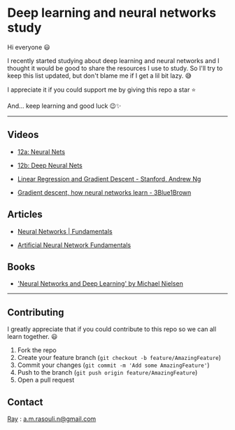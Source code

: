 # Deep learning and neural networks study

Hi everyone 😃

I recently started studying about deep learning and neural networks and I thought it would be good to share the resources I use to study. So I'll try to keep this list updated, but don't blame me if I get a lil bit lazy. 😅

I appreciate it if you could support me by giving this repo a star ⭐


And... keep learning and good luck 😉✨

---

## Videos

- [12a: Neural Nets](https://www.youtube.com/watch?v=uXt8qF2Zzfo)

- [12b: Deep Neural Nets](https://www.youtube.com/watch?v=VrMHA3yX_QI)

- [Linear Regression and Gradient Descent - Stanford, Andrew Ng](https://www.youtube.com/watch?v=4b4MUYve_U8)

- [Gradient descent, how neural networks learn - 3Blue1Brown](https://www.youtube.com/watch?v=IHZwWFHWa-w)

## Articles

- [Neural Networks | Fundamentals](https://towardsdatascience.com/neural-networks-fundamentals-1b4c46e7dbfe)

- [Artificial Neural Network Fundamentals](https://uc-r.github.io/ann_fundamentals)

## Books

- ['Neural Networks and Deep Learning' by Michael Nielsen](http://neuralnetworksanddeeplearning.com/)

---

## Contributing

I greatly appreciate that if you could contribute to this repo so we can all learn together. 😃
1. Fork the repo
2. Create your feature branch (`git checkout -b feature/AmazingFeature`)
3. Commit your changes (`git commit -m 'Add some AmazingFeature'`)
4. Push to the branch (`git push origin feature/AmazingFeature`)
5. Open a pull request

## Contact

[Ray](https://github.com/1MahdiR) : a.m.rasouli.n@gmail.com

